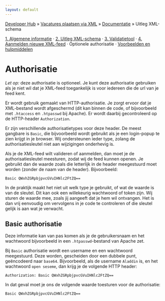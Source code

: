 ```yaml
---
layout: default
---
```


[Developer Hub](/) &raquo; [Vacatures plaatsen via XML](/jobs-xml) &raquo; [Documentatie](/jobs-xml/doc) &raquo; Uitleg XML-schema

[1. Algemene informatie](/jobs-xml/doc) &middot;
[2. Uitleg XML-schema](/jobs-xml/doc/xml-schema.html) &middot;
[3. Validatietool](/jobs-xml/doc/validation.html) &middot;
[4. Aanmelden nieuwe XML-feed](/jobs-xml/doc/sign-up.html) &middot;
Optionele authorisatie &middot;
[Voorbeelden en hulpmiddelen](/jobs-xml/doc/examples.html)

# Authorisatie

_Let op:_ deze authorisatie is optioneel. Je kunt deze authorisatie gebruiken als je niet wil dat je XML-feed toegankelijk is voor iedereen die de url van je
feed kent.

Er wordt gebruik gemaakt van HTTP-authorisatie. Je zorgt ervoor dat je XML-bestand wordt afgeschermd (dit kan binnen de code, of bijvoorbeeld met `.htaccess`
en `.htpasswd` bij Apache). Er wordt daarbij gecontroleerd op de HTTP-header `Authorization`.

Er zijn verschillende authorisatietypes voor deze header. De meest gangbare is `Basic`, die bijvoorbeeld wordt gebruikt als je een login-popup te zien krijgt
in je browser. Wij ondersteunen ieder type, zolang de authorisatiesleutel niet aan wijzigingen onderhevig is.

Als je de XML-feed wilt valideren of aanmelden, dan moet je de authorisatiesleutel meesturen, zodat wij de feed kunnen openen. Je gebruikt dan de waarde zoals
die letterlijk in de header meegestuurd moet worden (zonder de naam van de header). Bijvoorbeeld:

    Basic QWxhZGRpbjpvcGVuIHNlc2FtZQ==

In de praktijk maakt het niet uit welk type je gebruikt, of wat de waarde is van de sleutel. Dit kan ook een willekeurig wachtwoord of token zijn. Wij sturen
de waarde mee, zoals jij aangeeft dat je hem wil ontvangen. Het is dan vrij eenvoudig om vervolgens in je code te controleren of die sleutel gelijk is aan wat
je verwacht.

## Basic authorisatie

Deze informatie kan van pas komen als je de gebruikersnaam en het wachtwoord bijvoorbeeld in een `.htpasswd`-bestand van Apache zet.

Bij `Basic` authorisatie wordt een username en een wachtwoord meegestuurd. Deze worden, gescheiden door een dubbele punt, ge&euml;ncodeerd naar `base64`.
Bijvoorbeeld, als de username `Aladdin` is, en het wachtwoord `open seseme`, dan krijg je de volgende HTTP header:

    Authorization: Basic QWxhZGRpbjpvcGVuIHNlc2FtZQ==

In dat geval moet je ons de volgende waarde toesturen voor de authorisatie:

    Basic QWxhZGRpbjpvcGVuIHNlc2FtZQ==
